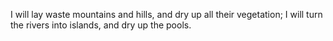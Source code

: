 I will lay waste mountains and hills, and dry up all their vegetation; I will turn the rivers into islands, and dry up the pools.
